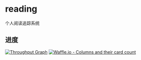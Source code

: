 # reading
个人阅读追踪系统
## 进度
[![Throughput Graph](https://graphs.waffle.io/vargeek/reading/throughput.svg)](https://waffle.io/vargeek/reading/metrics/throughput)
[![Waffle.io - Columns and their card count](https://badge.waffle.io/vargeek/reading.svg?columns=all)](http://waffle.io/vargeek/reading)
